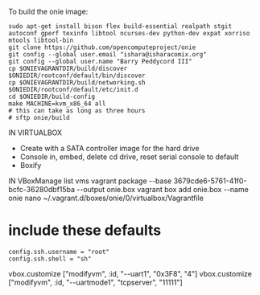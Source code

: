 To build the onie image:

    sudo apt-get install bison flex build-essential realpath stgit autoconf gperf texinfo libtool ncurses-dev python-dev expat xorriso mtools libtool-bin
    git clone https://github.com/opencomputeproject/onie
    git config --global user.email "ishara@isharacomix.org"
    git config --global user.name "Barry Peddycord III"
    cp $ONIEVAGRANTDIR/build/discover $ONIEDIR/rootconf/default/bin/discover
    cp $ONIEVAGRANTDIR/build/networking.sh $ONIEDIR/rootconf/default/etc/init.d
    cd $ONIEDIR/build-config
    make MACHINE=kvm_x86_64 all
    # this can take as long as three hours
    # sftp onie/build


IN VIRTUALBOX
 * Create with a SATA controller image for the hard drive
 * Console in, embed, delete cd drive, reset serial console to default
 * Boxify



IN
VBoxManage list vms
vagrant package --base 3679cde6-5761-41f0-bcfc-36280dbf15ba --output onie.box
vagrant box add onie.box --name onie
nano ~/.vagrant.d/boxes/onie/0/virtualbox/Vagrantfile

# include these defaults
    config.ssh.username = "root"
    config.ssh.shell = "sh"




vbox.customize ["modifyvm", :id, "--uart1", "0x3F8", "4"]
vbox.customize ["modifyvm", :id, "--uartmode1", "tcpserver", "11111"]
